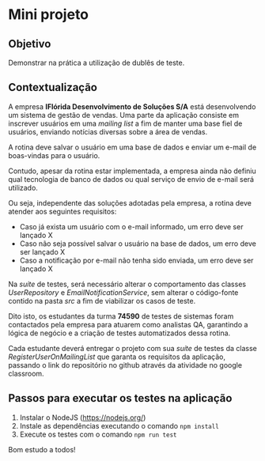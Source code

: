 # Mini projeto

## Objetivo

Demonstrar na prática a utilização de dublês de teste.

## Contextualização

A empresa **IFlórida Desenvolvimento de Soluções S/A** está desenvolvendo um sistema de gestão de vendas.
Uma parte da aplicação consiste em inscrever usuários em uma *mailing list* a fim de manter uma base fiel de usuários, enviando notícias diversas sobre a área de vendas.

A rotina deve salvar o usuário em uma base de dados e enviar um e-mail de boas-vindas para o usuário.

Contudo, apesar da rotina estar implementada, a empresa ainda não definiu qual tecnologia de banco de dados ou qual serviço de envio de e-mail será utilizado.

Ou seja, independente das soluções adotadas pela empresa, a rotina deve atender aos seguintes requisitos:

- Caso já exista um usuário com o e-mail informado, um erro deve ser lançado X
- Caso não seja possível salvar o usuário na base de dados, um erro deve ser lançado X
- Caso a notificação por e-mail não tenha sido enviada, um erro deve ser lançado X


Na *suíte* de testes, será necessário alterar o comportamento das classes *UserRepository* e *EmailNotificationService*, sem alterar o código-fonte contido na pasta *src* a fim de viabilizar os casos de teste.

Dito isto, os estudantes da turma **74590** de testes de sistemas foram contactados pela empresa para atuarem como analistas QA, garantindo a lógica de negócio e a criação de testes automatizados dessa rotina.

Cada estudante deverá entregar o projeto com sua *suíte* de testes da classe *RegisterUserOnMailingList* que garanta os requisitos da aplicação, passando o link do repositório no github através da atividade no google classroom.

## Passos para executar os testes na aplicação

1. Instalar o NodeJS (<https://nodejs.org/>)
2. Instale as dependências executando o comando `npm install`
3. Execute os testes com o comando `npm run test`

Bom estudo a todos!
